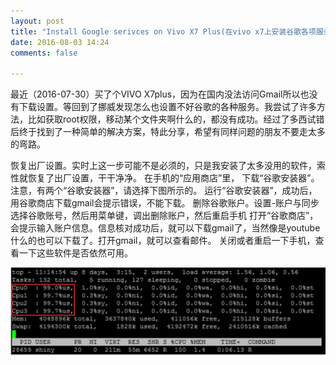 ```yaml
---
layout: post
title: "Install Google serivces on Vivo X7 Plus(在vivo x7上安装谷歌各项服务)"
date: 2016-08-03 14:24
comments: false

---
```





最近（2016-07-30）买了个VIVO X7plus，因为在国内没法访问Gmail所以也没有下载设置。等回到了挪威发现怎么也设置不好谷歌的各种服务。我尝试了许多方法，比如获取root权限，移动某个文件夹啊什么的，都没有成功。经过了多西试错后终于找到了一种简单的解决方案，特此分享，希望有同样问题的朋友不要走太多的弯路。

恢复出厂设置。实时上这一步可能不是必须的，只是我安装了太多没用的软件，索性就恢复了出厂设置，干干净净。
在手机的“应用商店”里， 下载“谷歌安装器”。注意，有两个“谷歌安装器”，请选择下图所示的。
运行“谷歌安装器”，成功后，用谷歌商店下载gmail会提示错误，不能下载。
删除谷歌账户。设置-账户与同步 选择谷歌账号，然后用菜单键，调出删除账户，然后重启手机
打开“谷歌商店”，会提示输入账户信息。信息核对成功后，就可以下载gmail了，当然像是youtube什么的也可以下载了。打开gmail，就可以查看邮件。
关闭或者重启一下手机，查看一下这些软件是否依然可用。

![]( /images/cpu_4.jpg )

